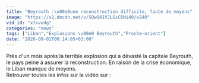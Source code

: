 ```yaml
---
title: "Beyrouth :\u00a0une reconstruction difficile, faute de moyens"
image: "https://s2.dmcdn.net/v/SQwQ41VJLGiC6Ni40/x240"
vid_id: "x7vvudg"
categories: "news"
tags: ["Liban","Explosions \u00e0 Beyrouth","Proche-orient"]
date: "2020-09-01T00:14:05+03:00"
---
```

Près d'un mois après la terrible explosion qui a dévasté la capitale Beyrouth, le pays peine à assurer la reconstruction. En raison de la crise économique, le Liban manque de moyens.  <br>Retrouver toutes les infos sur la vidéo sur : 
